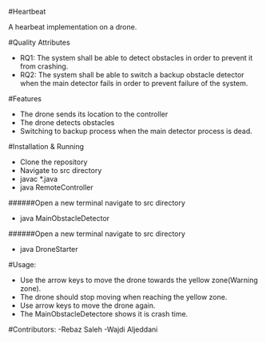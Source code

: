 #Heartbeat

A hearbeat implementation on a drone.

#Quality Attributes
- RQ1: The system shall be able to detect obstacles in order to prevent it from crashing.
- RQ2: The system shall be able to switch a backup obstacle detector when the main detector fails in order to prevent failure of the system.

#Features
- The drone sends its location to the controller
- The drone detects obstacles
- Switching to backup process when the main detector process is dead.

#Installation & Running
- Clone the repository
- Navigate to src directory
- javac *.java
- java RemoteController

######Open a new terminal navigate to src directory
- java MainObstacleDetector

######Open a new terminal navigate to src directory
- java DroneStarter

#Usage:

- Use the arrow keys to move the drone towards the yellow zone(Warning zone).
- The drone should stop moving when reaching the yellow zone.
- Use arrow keys to move the drone again.
- The MainObstacleDetectore shows it is crash time.

#Contributors:
-Rebaz Saleh
-Wajdi Aljeddani
